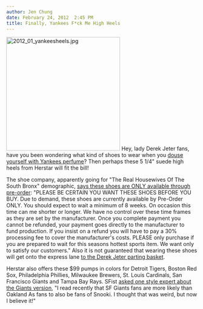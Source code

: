 ```yaml
---
author: Jen Chung
date: February 24, 2012  2:45 PM
title: Finally, Yankees F*ck Me High Heels
---
```


<p><span class="mt-enclosure mt-enclosure-image" style="display: inline;"> <img alt="2012_01_yankeesheels.jpg" src="https://web.archive.org/web/20120602115959im_/http://gothamist.com/attachments/jen/2012_01_yankeesheels.jpg" width="300" height="300" class="image-left"> </span>Hey, lady Derek Jeter fans, have you been wondering what kind of shoes to wear when you <a href="https://web.archive.org/web/20120602115959/http://gothamist.com/2012/02/17/smells_like_dugout_yankees_will_rel.php">douse yourself with Yankees perfume</a>?  Then perhaps these 5 1/4&quot; suede high heels from Herstar will fit the bill!</p>

<p>The shoe company, apparently going for &quot;The Real Housewives Of The South Bronx&quot; demographic, <a href="https://web.archive.org/web/20120602115959/http://www.herstar.com/collections/mlb/products/herstar-womens-ny-yankees-suede-pumps">says these shoes are ONLY available through pre-order</a>: &quot;PLEASE  BE CERTAIN YOU WANT THESE SHOES BEFORE YOU BUY.  Due to demand, these shoes are currently available by Pre-Order ONLY. You should expect to wait a minimum of 8 weeks. On occasion this time can me shorter or longer. We have no control over these time frames as they are set by the manufacturer. Once you complete payment you cannot be refunded, your payment goes directly to the manufacturer to fund production. If you insist on a refund you will have to pay a 30% processing fee to cover the manufacturer&apos;s costs. PLEASE only purchase if you are prepared to wait for this seasons hottest sports item. We want only to satisfy our customers.&quot;  Also it is not guaranteed that wearing these shoes will get onto the express lane <a href="https://web.archive.org/web/20120602115959/http://gothamist.com/2011/12/13/after_you_sleep_with_derek_jeter_yo.php">to the Derek Jeter parting basket</a>.</p>

<p>Herstar also offers these $99 pumps in colors for Detroit Tigers,  Boston Red Sox, Philadelphia Phillies, Milwaukee Brewers, St. Louis Cardinals, San Francisco Giants and Tampa Bay Rays.  SFist <a href="https://web.archive.org/web/20120602115959/http://sfist.com/2012/02/24/looks_like_a_pump_feels_like_a_tack.php">asked one style expert about the Giants version</a>, &quot;I read recently that SF Giants fans are more likely than Oakland As fans to also be fans of Snooki. I thought that was weird, but now I believe it!&quot;</p>